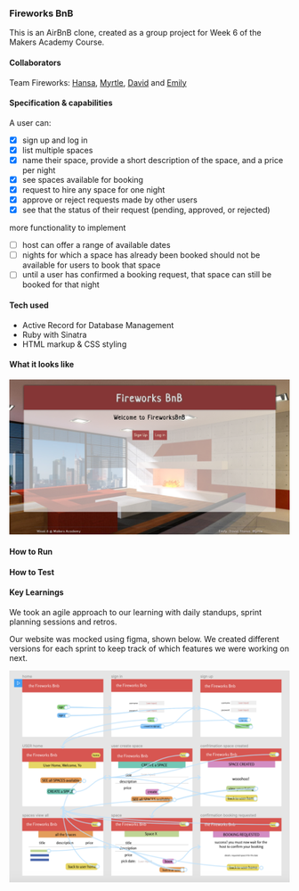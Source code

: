 ### Fireworks BnB

This is an AirBnB clone, created as a group project for Week 6 of the Makers Academy Course.

#### Collaborators

Team Fireworks: [Hansa](https://github.com/hansa-lallu), [Myrtle](https://github.com/Mrtly), [David](https://github.com/DavidStewartLD) and [Emily](https://github.com/EWright212)

#### Specification & capabilities
A user can: 
- [x] sign up and log in
- [x] list multiple spaces
- [x] name their space, provide a short description of the space, and a price per night
- [x] see spaces available for booking
- [x] request to hire any space for one night
- [x] approve or reject requests made by other users
- [x] see that the status of their request (pending, approved, or rejected)

more functionality to implement
- [ ] host can offer a range of available dates 
- [ ] nights for which a space has already been booked should not be available for users to book that space
- [ ] until a user has confirmed a booking request, that space can still be booked for that night

#### Tech used
- Active Record for Database Management
- Ruby with Sinatra 
- HTML markup & CSS styling

#### What it looks like

<img src="fireworksbnb.png" width="700">

#### How to Run
 

#### How to Test

#### Key Learnings

We took an agile approach to our learning with daily standups, sprint planning sessions and retros.

Our website was mocked using figma, shown below. We created different versions for each sprint to keep track of which features we were working on next.

<img src="wireframe.png" width="700">
